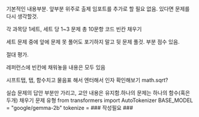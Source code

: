 기본적인 내용부분. 앞부분 위주로 출제
임포트를 추가로 할 필요 없음. 있다면 문제를 다시 생각할것.

각 과목당 1세트, 세트 당 1~3 문제
총 10문항
코드 빈칸 채우기

세트 문제 중에 앞에 문제 못 풀어도 포기하지 말고 뒷 문제 풀것.
부분 점수 있음.

절대 평가.

레퍼런스에 빈칸에 채워놓을 내용은 모두 있음

시프트탭, 탭, 
함수치고 물음표 해서 엔터해서 인자 확인해보기
math.sqrt?

실습 문제의 답안 부분만 가리고, 교안 내용은 유지함.하나의 문제는 하나의 함수(혹은 두개) 채우기
문제 유형
from transformers import AutoTokenizer
BASE_MODEL = "google/gemma-2b"
tokenize = ### 작성필요 ###
